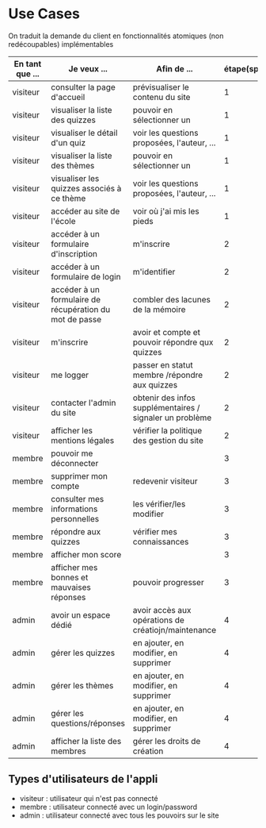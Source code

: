 # Use Cases

On traduit la demande du client en fonctionnalités atomiques (non redécoupables) implémentables

|En tant que ...|Je veux ...|Afin de ...|étape(sprint)
|---|---|---|---
|visiteur|consulter la page d'accueil|prévisualiser le contenu du site|1
|visiteur|visualiser la liste des quizzes|pouvoir en sélectionner un|1
|visiteur|visualiser le détail d'un quiz|voir les questions proposées, l'auteur, ...|1
|visiteur|visualiser la liste des thèmes|pouvoir en sélectionner un|1
|visiteur|visualiser les quizzes associés à ce thème|voir les questions proposées, l'auteur, ...|1
|visiteur|accéder au site de l'école|voir où j'ai mis les pieds|1
|visiteur|accéder à un formulaire d'inscription|m'inscrire|2
|visiteur|accéder à un formulaire de login|m'identifier|2
|visiteur|accéder à un formulaire de récupération du mot de passe|combler des lacunes de la mémoire|2
|visiteur|m'inscrire|avoir et compte et pouvoir répondre qux quizzes|2
|visiteur|me logger|passer en statut membre /répondre aux quizzes|2
|visiteur|contacter l'admin du site|obtenir des infos supplémentaires / signaler un problème|2
|visiteur|afficher les mentions légales|vérifier la politique des gestion du site|2
|membre|pouvoir me déconnecter||3
|membre|supprimer mon compte|redevenir visiteur|3
|membre|consulter mes informations personnelles|les vérifier/les modifier|3
|membre|répondre aux quizzes|vérifier mes connaissances|3
|membre|afficher mon score||3
|membre|afficher mes bonnes et mauvaises réponses|pouvoir progresser|3
|admin|avoir un espace dédié|avoir accès aux opérations de créatiojn/maintenance|4
|admin|gérer les quizzes|en ajouter, en modifier, en supprimer|4
|admin|gérer les thèmes|en ajouter, en modifier, en supprimer|4
|admin|gérer les questions/réponses|en ajouter, en modifier, en supprimer|4
|admin|afficher la liste des membres|gérer les droits de création|4




## Types d'utilisateurs de l'appli

- visiteur : utilisateur qui n'est pas connecté
- membre : utilisateur connecté avec un login/password
- admin : utilisateur connecté avec tous les pouvoirs sur le site 